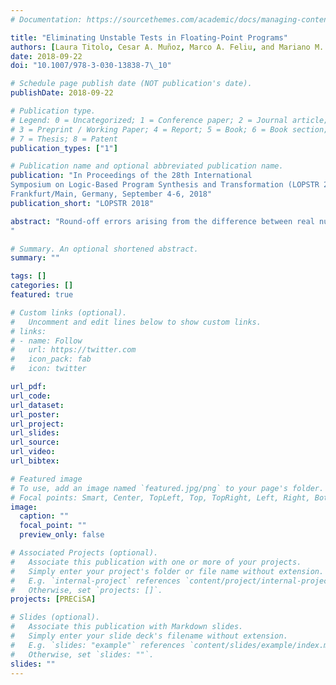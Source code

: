 ```yaml
---
# Documentation: https://sourcethemes.com/academic/docs/managing-content/

title: "Eliminating Unstable Tests in Floating-Point Programs"
authors: [Laura Titolo, Cesar A. Muñoz, Marco A. Feliu, and Mariano M. Moscato]
date: 2018-09-22
doi: "10.1007/978-3-030-13838-7\_10"

# Schedule page publish date (NOT publication's date).
publishDate: 2018-09-22

# Publication type.
# Legend: 0 = Uncategorized; 1 = Conference paper; 2 = Journal article;
# 3 = Preprint / Working Paper; 4 = Report; 5 = Book; 6 = Book section;
# 7 = Thesis; 8 = Patent
publication_types: ["1"]

# Publication name and optional abbreviated publication name.
publication: "In Proceedings of the 28th International
Symposium on Logic-Based Program Synthesis and Transformation (LOPSTR 2018),
Frankfurt/Main, Germany, September 4-6, 2018"
publication_short: "LOPSTR 2018"

abstract: "Round-off errors arising from the difference between real numbers and their floating-point representation cause the control flow of conditional floating-point statements to deviate from the ideal flow of the real-number computation. This problem, which is called test in- stability, may result in a significant difference between the computation of a floating-point program and the expected output in real arithmetic. In this paper, a formally proven program transformation is proposed to detect and correct the effects of unstable tests. The output of this transformation is a floating-point program that is guaranteed to return either the result of the original floating-point program when it can be assured that both its real and its floating-point flows agree or a warning when these flows may diverge. The proposed approach is illustrated with the transformation of the core computation of a polygon containment algorithm developed at NASA that is used in a geofencing system for unmanned aircraft systems.
"

# Summary. An optional shortened abstract.
summary: ""

tags: []
categories: []
featured: true

# Custom links (optional).
#   Uncomment and edit lines below to show custom links.
# links:
# - name: Follow
#   url: https://twitter.com
#   icon_pack: fab
#   icon: twitter

url_pdf:
url_code:
url_dataset:
url_poster:
url_project:
url_slides:
url_source:
url_video:
url_bibtex:

# Featured image
# To use, add an image named `featured.jpg/png` to your page's folder. 
# Focal points: Smart, Center, TopLeft, Top, TopRight, Left, Right, BottomLeft, Bottom, BottomRight.
image:
  caption: ""
  focal_point: ""
  preview_only: false

# Associated Projects (optional).
#   Associate this publication with one or more of your projects.
#   Simply enter your project's folder or file name without extension.
#   E.g. `internal-project` references `content/project/internal-project/index.md`.
#   Otherwise, set `projects: []`.
projects: [PRECiSA]

# Slides (optional).
#   Associate this publication with Markdown slides.
#   Simply enter your slide deck's filename without extension.
#   E.g. `slides: "example"` references `content/slides/example/index.md`.
#   Otherwise, set `slides: ""`.
slides: ""
---
```

